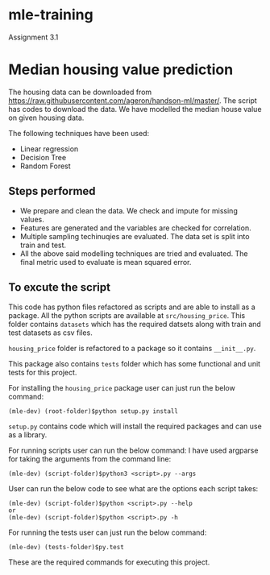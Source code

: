 # mle-training
Assignment 3.1

# Median housing value prediction

The housing data can be downloaded from https://raw.githubusercontent.com/ageron/handson-ml/master/. The script has codes to download the data. We have modelled the median house value on given housing data.

The following techniques have been used:

 - Linear regression
 - Decision Tree
 - Random Forest

## Steps performed
 - We prepare and clean the data. We check and impute for missing values.
 - Features are generated and the variables are checked for correlation.
 - Multiple sampling techinuqies are evaluated. The data set is split into train and test.
 - All the above said modelling techniques are tried and evaluated. The final metric used to evaluate is mean squared error.

## To excute the script
This code has python files refactored as scripts and are able to install as a package.
All the python scripts are available at `src/housing_price`.
This folder contains `datasets` which has the required datsets along with train and test datasets as csv files.

`housing_price` folder is refactored to a package so it contains `__init__.py`.

This package also contains `tests` folder which has some functional and unit tests for this project.

For installing the `housing_price` package user can just run the below command:

```
(mle-dev) (root-folder)$python setup.py install
```
`setup.py` contains code which will install the required packages and can use as a library.

For running scripts user can run the below command:
I have used argparse for taking the arguments from the command line:

```
(mle-dev) (script-folder)$python3 <script>.py --args
```

User can run the below code to see what are the options each script takes:

```
(mle-dev) (script-folder)$python <script>.py --help
or
(mle-dev) (script-folder)$python <script>.py -h
```

For running the tests user can just run the below command:

```
(mle-dev) (tests-folder)$py.test
```

These are the required commands for executing this project.

